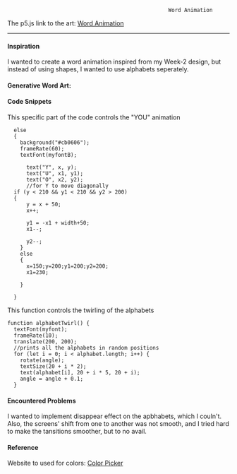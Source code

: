 



                                                       Word Animation
                                                  
                                                  
The p5.js link to the art: [Word Animation](https://editor.p5js.org/maishahoq/sketches/uiitY2g2q)

***     

#### Inspiration 

I wanted to create a word animation inspired from my Week-2 design, but instead of using shapes, I wanted to use alphabets seperately.

#### Generative Word Art: 


   
#### Code Snippets

This specific part of the code controls the "YOU" animation

```````````````````````````````````````````````
  else 
  {
    background("#cb0606");
    frameRate(60);
    textFont(myfontB);
   
      text("Y", x, y);
      text("U", x1, y1);
      text("O", x2, y2);
      //for Y to move diagonally
  if (y < 210 && y1 < 210 && y2 > 200)
  {    
      y = x + 50;
      x++;
      
      y1 = -x1 + width+50;
      x1--;
      
      y2--;
    }
    else
    {
      x=150;y=200;y1=200;y2=200;
      x1=230;
      
    }
    
  }

```````````````````````````````````````````````


This function controls the twirling of the alphabets
```````````````````````````````````````````````
function alphabetTwirl() {
  textFont(myfont);
  frameRate(10);
  translate(200, 200);
  //prints all the alphabets in random positions
  for (let i = 0; i < alphabet.length; i++) {
    rotate(angle);
    textSize(20 + i * 2);
    text(alphabet[i], 20 + i * 5, 20 + i);
    angle = angle + 0.1;
  }

```````````````````````````````````````````````


#### Encountered Problems

I wanted to implement disappear effect on the apbhabets, which I couln't.
Also, the screens' shift from one to another was not smooth, and I tried hard to make the tansitions smoother, but to no avail.


#### Reference
Website to used for colors: [Color Picker](https://htmlcolorcodes.com/color-picker/)





            
